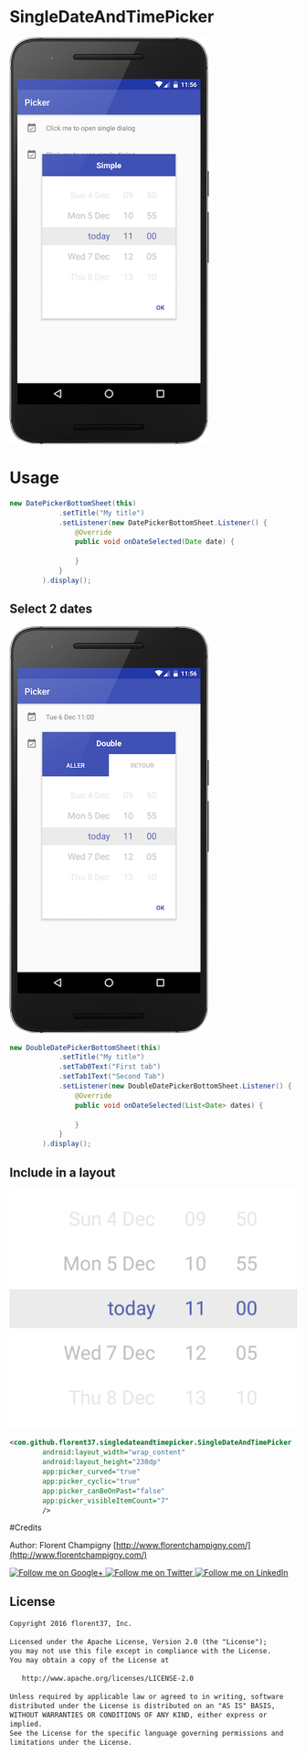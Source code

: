 # SingleDateAndTimePicker

[![screen](https://raw.githubusercontent.com/florent37/SingleDateAndTimePicker/master/media/simple_small.png)](https://www.github.com/florent37/SingleDateAndTimePicker)

# Usage

```java
new DatePickerBottomSheet(this)
            .setTitle("My title")
            .setListener(new DatePickerBottomSheet.Listener() {
                @Override
                public void onDateSelected(Date date) {
                
                }
            }
        ).display();
```

## Select 2 dates

[![screen](https://raw.githubusercontent.com/florent37/SingleDateAndTimePicker/master/media/double_small.png)](https://www.github.com/florent37/SingleDateAndTimePicker)

```java
new DoubleDatePickerBottomSheet(this)
            .setTitle("My title")
            .setTab0Text("First tab")
            .setTab1Text("Second Tab")
            .setListener(new DoubleDatePickerBottomSheet.Listener() {
                @Override
                public void onDateSelected(List<Date> dates) {
                
                }
            }
        ).display();
```

## Include in a layout

[![screen](https://raw.githubusercontent.com/florent37/SingleDateAndTimePicker/master/media/layout.png)](https://www.github.com/florent37/SingleDateAndTimePicker)

```xml
<com.github.florent37.singledateandtimepicker.SingleDateAndTimePicker
        android:layout_width="wrap_content"
        android:layout_height="230dp"
        app:picker_curved="true"
        app:picker_cyclic="true"
        app:picker_canBeOnPast="false"
        app:picker_visibleItemCount="7"
        />
```

#Credits

Author: Florent Champigny [http://www.florentchampigny.com/](http://www.florentchampigny.com/)

<a href="https://plus.google.com/+florentchampigny">
  <img alt="Follow me on Google+"
       src="https://raw.githubusercontent.com/florent37/DaVinci/master/mobile/src/main/res/drawable-hdpi/gplus.png" />
</a>
<a href="https://twitter.com/florent_champ">
  <img alt="Follow me on Twitter"
       src="https://raw.githubusercontent.com/florent37/DaVinci/master/mobile/src/main/res/drawable-hdpi/twitter.png" />
</a>
<a href="https://www.linkedin.com/in/florentchampigny">
  <img alt="Follow me on LinkedIn"
       src="https://raw.githubusercontent.com/florent37/DaVinci/master/mobile/src/main/res/drawable-hdpi/linkedin.png" />
</a>


License
--------

    Copyright 2016 florent37, Inc.

    Licensed under the Apache License, Version 2.0 (the "License");
    you may not use this file except in compliance with the License.
    You may obtain a copy of the License at

       http://www.apache.org/licenses/LICENSE-2.0

    Unless required by applicable law or agreed to in writing, software
    distributed under the License is distributed on an "AS IS" BASIS,
    WITHOUT WARRANTIES OR CONDITIONS OF ANY KIND, either express or implied.
    See the License for the specific language governing permissions and
    limitations under the License.
